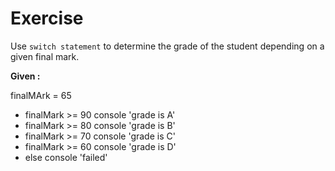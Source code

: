 # Exercise

Use `switch statement` to determine the grade of the student depending on a given final mark.

**Given :**

finalMArk = 65

- finalMark >= 90 console 'grade is A'
- finalMark >= 80 console 'grade is B'
- finalMark >= 70 console 'grade is C'
- finalMark >= 60 console 'grade is D'
- else console 'failed'
